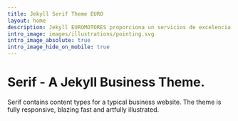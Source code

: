 ```yaml
---
title: Jekyll Serif Theme EURO
layout: home
description: Jekyll EUROMOTORES proporciona un servicios de excelencia en vehículos de .
intro_image: images/illustrations/pointing.svg
intro_image_absolute: true
intro_image_hide_on_mobile: true
---
```


# Serif - A Jekyll Business Theme.

Serif contains content types for a typical business website. The theme is fully responsive, blazing fast and artfully illustrated.
